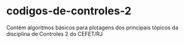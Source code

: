 # codigos-de-controles-2

Contém algoritmos básicos para plotagens dos principais tópicos da disciplina de Controles 2 do CEFET/RJ
